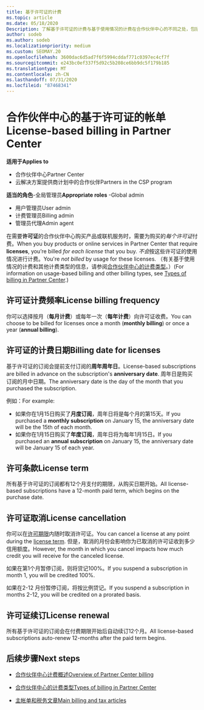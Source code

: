 ```yaml
---
title: 基于许可证的计费
ms.topic: article
ms.date: 05/18/2020
Description: 了解基于许可证的计费与基于使用情况的计费在合作伙伴中心的不同之处，包括按许可证计费的方式（不是许可证使用情况）。
author: sodeb
ms.author: sodeb
ms.localizationpriority: medium
ms.custom: SEOMAY.20
ms.openlocfilehash: 3600dac6d5ad7f6f5994cddaf771c0397ec4cf7f
ms.sourcegitcommit: e243bc0ef337f5d92c5b208ce6bb9dc5f179b185
ms.translationtype: MT
ms.contentlocale: zh-CN
ms.lasthandoff: 07/31/2020
ms.locfileid: "87468341"
---
```

# <a name="license-based-billing-in-partner-center"></a><span data-ttu-id="abb0e-103">合作伙伴中心的基于许可证的帐单</span><span class="sxs-lookup"><span data-stu-id="abb0e-103">License-based billing in Partner Center</span></span>

<span data-ttu-id="abb0e-104">**适用于**</span><span class="sxs-lookup"><span data-stu-id="abb0e-104">**Applies to**</span></span>

- <span data-ttu-id="abb0e-105">合作伙伴中心</span><span class="sxs-lookup"><span data-stu-id="abb0e-105">Partner Center</span></span>
- <span data-ttu-id="abb0e-106">云解决方案提供商计划中的合作伙伴</span><span class="sxs-lookup"><span data-stu-id="abb0e-106">Partners in the CSP program</span></span>

<span data-ttu-id="abb0e-107">**适当的角色**-全局管理员</span><span class="sxs-lookup"><span data-stu-id="abb0e-107">**Appropriate roles** -Global admin</span></span>
- <span data-ttu-id="abb0e-108">用户管理员</span><span class="sxs-lookup"><span data-stu-id="abb0e-108">User admin</span></span>
- <span data-ttu-id="abb0e-109">计费管理员</span><span class="sxs-lookup"><span data-stu-id="abb0e-109">Billing admin</span></span>
- <span data-ttu-id="abb0e-110">管理员代理</span><span class="sxs-lookup"><span data-stu-id="abb0e-110">Admin agent</span></span>

<span data-ttu-id="abb0e-111">在需要**许可证**的合作伙伴中心购买产品或联机服务时，需要为购买的*每个许可证*付费。</span><span class="sxs-lookup"><span data-stu-id="abb0e-111">When you buy products or online services in Partner Center that require **licenses**, you’re billed *for each license* that you buy.</span></span> <span data-ttu-id="abb0e-112">*不会*按这些许可证的使用情况进行计费。</span><span class="sxs-lookup"><span data-stu-id="abb0e-112">You're *not billed* by usage for these licenses.</span></span> <span data-ttu-id="abb0e-113">（有关基于使用情况的计费和其他计费类型的信息，请参阅[合作伙伴中心的计费类型](billing-different-types.md)。）</span><span class="sxs-lookup"><span data-stu-id="abb0e-113">(For information on usage-based billing and other billing types, see [Types of billing in Partner Center](billing-different-types.md).)</span></span>

## <a name="license-billing-frequency"></a><span data-ttu-id="abb0e-114">许可证计费频率</span><span class="sxs-lookup"><span data-stu-id="abb0e-114">License billing frequency</span></span>

<span data-ttu-id="abb0e-115">你可以选择按月（**每月计费**）或每年一次（**每年计费**）向许可证收费。</span><span class="sxs-lookup"><span data-stu-id="abb0e-115">You can choose to be billed for licenses once a month (**monthly billing**) or once a year (**annual billing**).</span></span> 

## <a name="billing-date-for-licenses"></a><span data-ttu-id="abb0e-116">许可证的计费日期</span><span class="sxs-lookup"><span data-stu-id="abb0e-116">Billing date for licenses</span></span>

<span data-ttu-id="abb0e-117">基于许可证的订阅会提前支付订阅的**周年周年日**。</span><span class="sxs-lookup"><span data-stu-id="abb0e-117">License-based subscriptions are billed in advance on the subscription's **anniversary date**.</span></span> <span data-ttu-id="abb0e-118">周年日是购买订阅的月中日期。</span><span class="sxs-lookup"><span data-stu-id="abb0e-118">The anniversary date is the day of the month that you purchased the subscription.</span></span>

<span data-ttu-id="abb0e-119">例如：</span><span class="sxs-lookup"><span data-stu-id="abb0e-119">For example:</span></span>

- <span data-ttu-id="abb0e-120">如果你在1月15日购买了**月度订阅**，周年日将是每个月的第15天。</span><span class="sxs-lookup"><span data-stu-id="abb0e-120">If you purchased a **monthly subscription** on January 15, the anniversary date will be the 15th of each month.</span></span>
- <span data-ttu-id="abb0e-121">如果你在1月15日购买了**年度订阅**，周年日将为每年1月15日。</span><span class="sxs-lookup"><span data-stu-id="abb0e-121">If you purchased an **annual subscription** on January 15, the anniversary date will be January 15 of each year.</span></span>

## <a name="license-term"></a><span data-ttu-id="abb0e-122">许可条款</span><span class="sxs-lookup"><span data-stu-id="abb0e-122">License term</span></span>

<span data-ttu-id="abb0e-123">所有基于许可证的订阅都有12个月支付的期限，从购买日期开始。</span><span class="sxs-lookup"><span data-stu-id="abb0e-123">All license-based subscriptions have a 12-month paid term, which begins on the purchase date.</span></span>

## <a name="license-cancellation"></a><span data-ttu-id="abb0e-124">许可证取消</span><span class="sxs-lookup"><span data-stu-id="abb0e-124">License cancellation</span></span>

<span data-ttu-id="abb0e-125">你可以在[许可期限](#license-term)内随时取消许可证。</span><span class="sxs-lookup"><span data-stu-id="abb0e-125">You can cancel a license at any point during the [license term](#license-term).</span></span> <span data-ttu-id="abb0e-126">但是，取消的月份会影响你为已取消的许可证收到多少信用额度。</span><span class="sxs-lookup"><span data-stu-id="abb0e-126">However, the month in which you cancel impacts how much credit you will receive for the canceled license.</span></span>

<span data-ttu-id="abb0e-127">如果在第1个月暂停订阅，则将贷记100%。</span><span class="sxs-lookup"><span data-stu-id="abb0e-127">If you suspend a subscription in month 1, you will be credited 100%.</span></span>

<span data-ttu-id="abb0e-128">如果在2-12 月份暂停订阅，将按比例贷记。</span><span class="sxs-lookup"><span data-stu-id="abb0e-128">If you suspend a subscription in months 2-12, you will be credited on a prorated basis.</span></span>

## <a name="license-renewal"></a><span data-ttu-id="abb0e-129">许可证续订</span><span class="sxs-lookup"><span data-stu-id="abb0e-129">License renewal</span></span>

<span data-ttu-id="abb0e-130">所有基于许可证的订阅会在付费期限开始后自动续订12个月。</span><span class="sxs-lookup"><span data-stu-id="abb0e-130">All license-based subscriptions auto-renew 12-months after the paid term begins.</span></span>

## <a name="next-steps"></a><span data-ttu-id="abb0e-131">后续步骤</span><span class="sxs-lookup"><span data-stu-id="abb0e-131">Next steps</span></span>

- [<span data-ttu-id="abb0e-132">合作伙伴中心计费概述</span><span class="sxs-lookup"><span data-stu-id="abb0e-132">Overview of Partner Center billing</span></span>](billing-basics.md)

- [<span data-ttu-id="abb0e-133">合作伙伴中心的计费类型</span><span class="sxs-lookup"><span data-stu-id="abb0e-133">Types of billing in Partner Center</span></span>](billing-different-types.md)

- [<span data-ttu-id="abb0e-134">主帐单和税务文章</span><span class="sxs-lookup"><span data-stu-id="abb0e-134">Main billing and tax articles</span></span>](billing.md)

